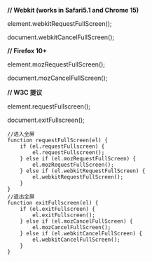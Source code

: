 

 

 

 

 

**// Webkit (works in Safari5.1 and Chrome 15)**

element.webkitRequestFullScreen();

document.webkitCancelFullScreen();

**// Firefox 10+**

element.mozRequestFullScreen();

document.mozCancelFullScreen();

**// W3C 提议**

element.requestFullscreen();

document.exitFullscreen();

```
//进入全屏
function requestFullScreen(el) {
    if (el.requestFullscreen) {
        el.requestFullscreen();
    } else if (el.mozRequestFullScreen) {
        el.mozRequestFullScreen();
    } else if (el.webkitRequestFullScreen) {
        el.webkitRequestFullScreen();
    }
}
//退出全屏
function exitFullscreen(el) {
    if (el.exitFullscreen) {
        el.exitFullscreen();
    } else if (el.mozCancelFullScreen) {
        el.mozCancelFullScreen();
    } else if (el.webkitCancelFullScreen) {
        el.webkitCancelFullScreen();
    }
}
```